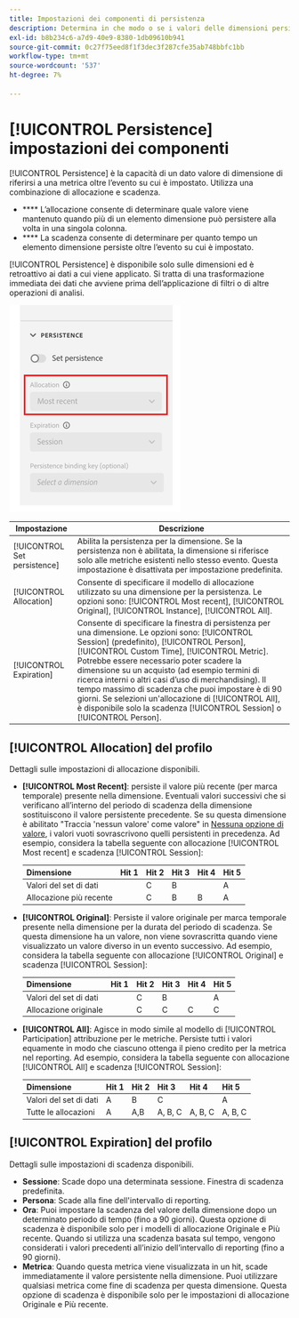 ```yaml
---
title: Impostazioni dei componenti di persistenza
description: Determina in che modo o se i valori delle dimensioni persistono da un evento all’altro.
exl-id: b8b234c6-a7d9-40e9-8380-1db09610b941
source-git-commit: 0c27f75eed8f1f3dec3f287cfe35ab748bbfc1bb
workflow-type: tm+mt
source-wordcount: '537'
ht-degree: 7%

---
```



# [!UICONTROL Persistence] impostazioni dei componenti

[!UICONTROL Persistence] è la capacità di un dato valore di dimensione di riferirsi a una metrica oltre l’evento su cui è impostato. Utilizza una combinazione di allocazione e scadenza.

* **** L’allocazione consente di determinare quale valore viene mantenuto quando più di un elemento dimensione può persistere alla volta in una singola colonna.
* **** La scadenza consente di determinare per quanto tempo un elemento dimensione persiste oltre l’evento su cui è impostato.

[!UICONTROL Persistence] è disponibile solo sulle dimensioni ed è retroattivo ai dati a cui viene applicato. Si tratta di una trasformazione immediata dei dati che avviene prima dell’applicazione di filtri o di altre operazioni di analisi.

![Persistenza](../assets/persistence.png)

| Impostazione | Descrizione |
| --- | --- |
| [!UICONTROL Set persistence] | Abilita la persistenza per la dimensione. Se la persistenza non è abilitata, la dimensione si riferisce solo alle metriche esistenti nello stesso evento. Questa impostazione è disattivata per impostazione predefinita. |
| [!UICONTROL Allocation] | Consente di specificare il modello di allocazione utilizzato su una dimensione per la persistenza. Le opzioni sono: [!UICONTROL Most recent], [!UICONTROL Original], [!UICONTROL Instance], [!UICONTROL All]. |
| [!UICONTROL Expiration] | Consente di specificare la finestra di persistenza per una dimensione. Le opzioni sono: [!UICONTROL Session] (predefinito), [!UICONTROL Person], [!UICONTROL Custom Time], [!UICONTROL Metric]. Potrebbe essere necessario poter scadere la dimensione su un acquisto (ad esempio termini di ricerca interni o altri casi d’uso di merchandising). Il tempo massimo di scadenza che puoi impostare è di 90 giorni. Se selezioni un&#39;allocazione di [!UICONTROL All], è disponibile solo la scadenza [!UICONTROL Session] o [!UICONTROL Person]. |

## [!UICONTROL Allocation] del profilo

Dettagli sulle impostazioni di allocazione disponibili.

* **[!UICONTROL Most Recent]**: persiste il valore più recente (per marca temporale) presente nella dimensione. Eventuali valori successivi che si verificano all’interno del periodo di scadenza della dimensione sostituiscono il valore persistente precedente. Se su questa dimensione è abilitato &quot;Traccia &#39;nessun valore&#39; come valore&quot; in [Nessuna opzione di valore](no-value-options.md), i valori vuoti sovrascrivono quelli persistenti in precedenza. Ad esempio, considera la tabella seguente con allocazione [!UICONTROL Most recent] e scadenza [!UICONTROL Session]:

   | Dimensione | Hit 1 | Hit 2 | Hit 3 | Hit 4 | Hit 5 |
   | --- | --- | --- | --- | --- | --- |
   | Valori del set di dati |  | C | B |  | A |
   | Allocazione più recente |  | C | B | B | A |

* **[!UICONTROL Original]**: Persiste il valore originale per marca temporale presente nella dimensione per la durata del periodo di scadenza. Se questa dimensione ha un valore, non viene sovrascritta quando viene visualizzato un valore diverso in un evento successivo. Ad esempio, considera la tabella seguente con allocazione [!UICONTROL Original] e scadenza [!UICONTROL Session]:

   | Dimensione | Hit 1 | Hit 2 | Hit 3 | Hit 4 | Hit 5 |
   | --- | --- | --- | --- | --- | --- |
   | Valori del set di dati |  | C | B |  | A |
   | Allocazione originale |  | C | C | C | C |

* **[!UICONTROL All]**: Agisce in modo simile al modello di  [!UICONTROL Participation] attribuzione per le metriche. Persiste tutti i valori equamente in modo che ciascuno ottenga il pieno credito per la metrica nel reporting. Ad esempio, considera la tabella seguente con allocazione [!UICONTROL All] e scadenza [!UICONTROL Session]:

   | Dimensione | Hit 1 | Hit 2 | Hit 3 | Hit 4 | Hit 5 |
   | --- | --- | --- | --- | --- | --- |
   | Valori del set di dati | A | B | C |  | A |
   | Tutte le allocazioni | A | A,B | A, B, C | A, B, C | A, B, C |

## [!UICONTROL Expiration] del profilo

Dettagli sulle impostazioni di scadenza disponibili.

* **Sessione**: Scade dopo una determinata sessione. Finestra di scadenza predefinita.
* **Persona**: Scade alla fine dell&#39;intervallo di reporting.
* **Ora**: Puoi impostare la scadenza del valore della dimensione dopo un determinato periodo di tempo (fino a 90 giorni). Questa opzione di scadenza è disponibile solo per i modelli di allocazione Originale e Più recente. Quando si utilizza una scadenza basata sul tempo, vengono considerati i valori precedenti all’inizio dell’intervallo di reporting (fino a 90 giorni).
* **Metrica**: Quando questa metrica viene visualizzata in un hit, scade immediatamente il valore persistente nella dimensione. Puoi utilizzare qualsiasi metrica come fine di scadenza per questa dimensione. Questa opzione di scadenza è disponibile solo per le impostazioni di allocazione Originale e Più recente.
